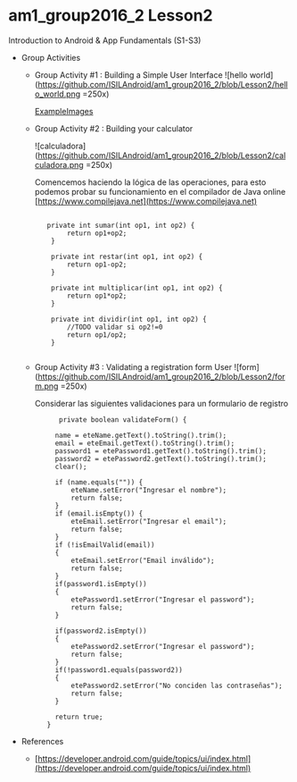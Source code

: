 # am1_group2016_2 Lesson2

Introduction to Android & App Fundamentals (S1-S3)

- Group Activities

    * Group Activity #1 : Building a Simple User Interface
      ![hello world](https://github.com/ISILAndroid/am1_group2016_2/blob/Lesson2/hello_world.png =250x)
    
      [ExampleImages](https://github.com/ISILAndroid/am1_group2016_2/tree/Lesson2/ExampleImages)
    
    * Group Activity #2 : Building your calculator
    
      ![calculadora](https://github.com/ISILAndroid/am1_group2016_2/blob/Lesson2/calculadora.png =250x)
      
      Comencemos haciendo la lógica de las operaciones, para esto podemos probar su funcionamiento en el compilador de Java online [https://www.compilejava.net](https://www.compilejava.net)
      
      ```
            
         private int sumar(int op1, int op2) {
              return op1+op2;
          }
          
          private int restar(int op1, int op2) {
              return op1-op2;
          }
          
          private int multiplicar(int op1, int op2) {
              return op1*op2;
          }
          
          private int dividir(int op1, int op2) {
              //TODO validar si op2!=0
              return op1/op2;
          }
          
      ```
    
    * Group Activity #3 : Validating a registration form User
      ![form](https://github.com/ISILAndroid/am1_group2016_2/blob/Lesson2/form.png =250x)
      
      Considerar las siguientes validaciones para un formulario de registro
      ```
            private boolean validateForm() {
   
           name = eteName.getText().toString().trim();
           email = eteEmail.getText().toString().trim();
           password1 = etePassword1.getText().toString().trim();
           password2 = etePassword2.getText().toString().trim();
           clear();
   
           if (name.equals("")) {
               eteName.setError("Ingresar el nombre");
               return false;
           }
           if (email.isEmpty()) {
               eteEmail.setError("Ingresar el email");
               return false;
           }
           if (!isEmailValid(email))
           {
               eteEmail.setError("Email inválido");
               return false;
           }
           if(password1.isEmpty())
           {
               etePassword1.setError("Ingresar el password");
               return false;
           }
   
           if(password2.isEmpty())
           {
               etePassword2.setError("Ingresar el password");
               return false;
           }
           if(!password1.equals(password2))
           {
               etePassword2.setError("No conciden las contraseñas");
               return false;
           }
   
           return true;
         }
      ```
    
- References 
    * [https://developer.android.com/guide/topics/ui/index.html](https://developer.android.com/guide/topics/ui/index.html)
